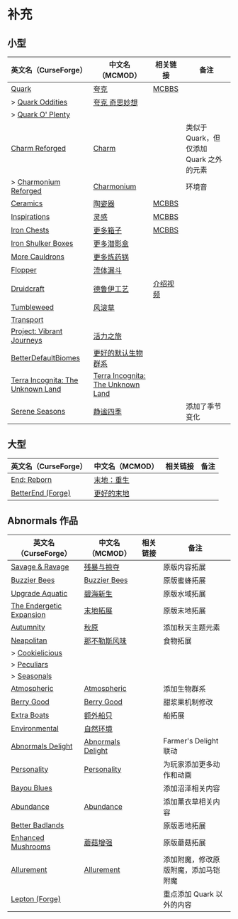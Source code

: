 # 补充

## 小型

| 英文名（CurseForge）                                                                               | 中文名（MCMOD）                                                           | 相关链接                                               | 备注                                    |
| -------------------------------------------------------------------------------------------------- | ------------------------------------------------------------------------- | ------------------------------------------------------ | --------------------------------------- |
| [Quark](https://www.curseforge.com/minecraft/mc-mods/quark)                                        | [夸克](https://www.mcmod.cn/class/527.html)                               | [MCBBS](https://www.mcbbs.net/thread-648145-1-1.html)  |                                         |
| > [Quark Oddities](https://www.curseforge.com/minecraft/mc-mods/quark-oddities)                    | [夸克 奇思妙想](https://www.mcmod.cn/class/1823.html)                     |                                                        |                                         |
| > [Quark O' Plenty](https://www.curseforge.com/minecraft/mc-mods/quark-o-plenty)                   |                                                                           |                                                        |                                         |
| [Charm Reforged](https://www.curseforge.com/minecraft/mc-mods/charm-reforged)                      | [Charm](https://www.mcmod.cn/class/2069.html)                             |                                                        | 类似于 Quark，但仅添加 Quark 之外的元素 |
| > [Charmonium Reforged](https://www.curseforge.com/minecraft/mc-mods/charmonium-reforged)          | [Charmonium](https://www.mcmod.cn/class/3578.html)                        |                                                        | 环境音                                  |
| [Ceramics](https://www.curseforge.com/minecraft/mc-mods/ceramics)                                  | [陶瓷器](https://www.mcmod.cn/class/1427.html)                            | [MCBBS](https://www.mcbbs.net/thread-686501-1-1.html)  |                                         |
| [Inspirations](https://www.curseforge.com/minecraft/mc-mods/inspirations)                          | [灵感](https://www.mcmod.cn/class/1122.html)                              | [MCBBS](https://www.mcbbs.net/thread-940567-1-1.html)  |                                         |
| [Iron Chests](https://www.curseforge.com/minecraft/mc-mods/iron-chests)                            | [更多箱子](https://www.mcmod.cn/class/20.html)                            | [MCBBS](https://www.mcbbs.net/thread-372723-1-1.html)  |                                         |
| [Iron Shulker Boxes](https://www.curseforge.com/minecraft/mc-mods/iron-shulker-boxes)              | [更多潜影盒](https://www.mcmod.cn/class/1974.html)                        |                                                        |                                         |
| [More Cauldrons](https://www.curseforge.com/minecraft/mc-mods/more-cauldrons)                      | [更多炼药锅](https://www.mcmod.cn/class/2223.html)                        |                                                        |                                         |
| [Flopper](https://www.curseforge.com/minecraft/mc-mods/flopper)                                    | [流体漏斗](https://www.mcmod.cn/class/2096.html)                          |                                                        |                                         |
| [Druidcraft](https://www.curseforge.com/minecraft/mc-mods/druidcraft)                              | [德鲁伊工艺](https://www.mcmod.cn/class/3479.html)                        | [介绍视频](https://www.bilibili.com/video/av413176041) |                                         |
| [Tumbleweed](https://www.curseforge.com/minecraft/mc-mods/tumbleweed)                              | [风滚草](https://www.mcmod.cn/class/1880.html)                            |                                                        |                                         |
| [Transport](https://www.curseforge.com/minecraft/mc-mods/transport)                                |                                                                           |                                                        |                                         |
| [Project: Vibrant Journeys](https://www.curseforge.com/minecraft/mc-mods/project-vibrant-journeys) | [活力之旅](https://www.mcmod.cn/class/1564.html)                          |                                                        |                                         |
| [BetterDefaultBiomes](https://www.curseforge.com/minecraft/mc-mods/better-default-biomes)          | [更好的默认生物群系](https://www.mcmod.cn/class/3604.html)                |                                                        |                                         |
| [Terra Incognita: The Unknown Land](https://www.curseforge.com/minecraft/mc-mods/terraincognita)   | [Terra Incognita: The Unknown Land](https://www.mcmod.cn/class/3784.html) |                                                        |                                         |
| [Serene Seasons](https://www.curseforge.com/minecraft/mc-mods/serene-seasons)                      | [静谧四季](https://www.mcmod.cn/class/1132.html)                          |                                                        | 添加了季节变化                          |

## 大型

| 英文名（CurseForge）                                                                   | 中文名（MCMOD）                                    | 相关链接 | 备注 |
| -------------------------------------------------------------------------------------- | -------------------------------------------------- | -------- | ---- |
| [End: Reborn](https://www.curseforge.com/minecraft/mc-mods/end-reborn)                 | [末地：重生](https://www.mcmod.cn/class/2240.html) |          |      |
| [BetterEnd (Forge)](https://www.curseforge.com/minecraft/mc-mods/betterend-forge-port) | [更好的末地](https://www.mcmod.cn/class/3163.html) |          |      |

## Abnormals 作品

| 英文名（CurseForge）                                                                  | 中文名（MCMOD）                                           | 相关链接 | 备注                                 |
| ------------------------------------------------------------------------------------- | --------------------------------------------------------- | -------- | ------------------------------------ |
| [Savage & Ravage](https://www.curseforge.com/minecraft/mc-mods/savage-and-ravage)     | [残暴与掠夺](https://www.mcmod.cn/class/3481.html)        |          | 原版内容拓展                         |
| [Buzzier Bees](https://www.curseforge.com/minecraft/mc-mods/buzzier-bees)             | [Buzzier Bees](https://www.mcmod.cn/class/2326.html)      |          | 原版蜜蜂拓展                         |
| [Upgrade Aquatic](https://www.curseforge.com/minecraft/mc-mods/upgrade-aquatic)       | [碧海新生](https://www.mcmod.cn/class/2916.html)          |          | 原版水域拓展                         |
| [The Endergetic Expansion](https://www.curseforge.com/minecraft/mc-mods/endergetic)   | [末地拓展](https://www.mcmod.cn/class/2470.html)          |          | 原版末地拓展                         |
| [Autumnity](https://www.curseforge.com/minecraft/mc-mods/autumnity)                   | [秋原](https://www.mcmod.cn/class/2412.html)              |          | 添加秋天主题元素                     |
| [Neapolitan](https://www.curseforge.com/minecraft/mc-mods/neapolitan)                 | [那不勒斯风味](https://www.mcmod.cn/class/3212.html)      |          | 食物拓展                             |
| > [Cookielicious](https://www.curseforge.com/minecraft/mc-mods/cookielicious)         |                                                           |          |                                      |
| > [Peculiars](https://www.curseforge.com/minecraft/mc-mods/peculiars)                 |                                                           |          |                                      |
| > [Seasonals](https://www.curseforge.com/minecraft/mc-mods/seasonals)                 |                                                           |          |                                      |
| [Atmospheric](https://www.curseforge.com/minecraft/mc-mods/atmospheric)               | [Atmospheric](https://www.mcmod.cn/class/3208.html)       |          | 添加生物群系                         |
| [Berry Good](https://www.curseforge.com/minecraft/mc-mods/berry-good)                 | [Berry Good](https://www.mcmod.cn/class/3480.html)        |          | 甜浆果机制修改                       |
| [Extra Boats](https://www.curseforge.com/minecraft/mc-mods/extra-boats)               | [额外船只](https://www.mcmod.cn/class/3222.html)          |          | 船拓展                               |
| [Environmental](https://www.curseforge.com/minecraft/mc-mods/environmental)           | [自然环境](https://www.mcmod.cn/class/3591.html)          |          |                                      |
| [Abnormals Delight](https://www.curseforge.com/minecraft/mc-mods/abnormals-delight)   | [Abnormals Delight](https://www.mcmod.cn/class/3585.html) |          | Farmer's Delight 联动                |
| [Personality](https://www.curseforge.com/minecraft/mc-mods/personality)               | [Personality](https://www.mcmod.cn/class/3610.html)       |          | 为玩家添加更多动作和动画             |
| [Bayou Blues](https://www.curseforge.com/minecraft/mc-mods/bayou-blues)               |                                                           |          | 添加沼泽相关内容                     |
| [Abundance](https://www.curseforge.com/minecraft/mc-mods/abundance)                   | [Abundance](https://www.mcmod.cn/class/3640.html)         |          | 添加薰衣草相关内容                   |
| [Better Badlands](https://www.curseforge.com/minecraft/mc-mods/better-badlands)       |                                                           |          | 原版恶地拓展                         |
| [Enhanced Mushrooms](https://www.curseforge.com/minecraft/mc-mods/enhanced-mushrooms) | [蘑菇增强](https://www.mcmod.cn/class/3854.html)          |          | 原版蘑菇拓展                         |
| [Allurement](https://www.curseforge.com/minecraft/mc-mods/allurement)                 | [Allurement](https://www.mcmod.cn/class/3611.html)        |          | 添加附魔，修改原版附魔，添加马铠附魔 |
| [Lepton (Forge)](https://www.curseforge.com/minecraft/mc-mods/lepton)                 |                                                           |          | 重点添加 Quark 以外的内容            |
